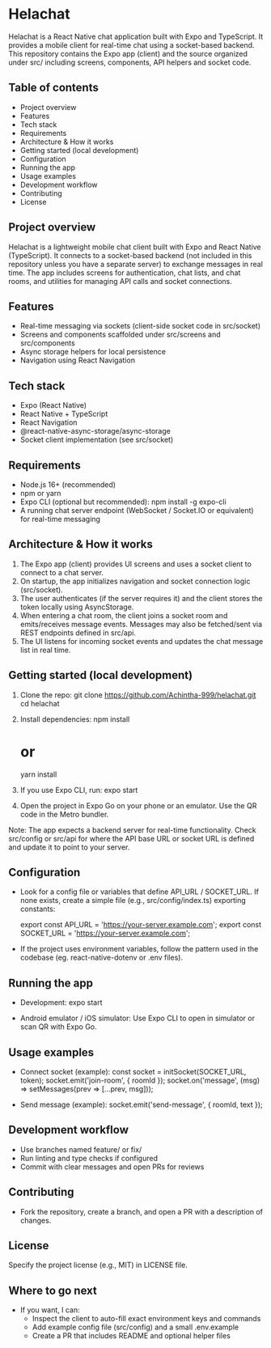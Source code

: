 # Helachat

Helachat is a React Native chat application built with Expo and TypeScript. It provides a mobile client for real-time chat using a socket-based backend. This repository contains the Expo app (client) and the source organized under src/ including screens, components, API helpers and socket code.

## Table of contents
- Project overview
- Features
- Tech stack
- Requirements
- Architecture & How it works
- Getting started (local development)
- Configuration
- Running the app
- Usage examples
- Development workflow
- Contributing
- License

## Project overview
Helachat is a lightweight mobile chat client built with Expo and React Native (TypeScript). It connects to a socket-based backend (not included in this repository unless you have a separate server) to exchange messages in real time. The app includes screens for authentication, chat lists, and chat rooms, and utilities for managing API calls and socket connections.

## Features
- Real-time messaging via sockets (client-side socket code in src/socket)
- Screens and components scaffolded under src/screens and src/components
- Async storage helpers for local persistence
- Navigation using React Navigation

## Tech stack
- Expo (React Native)
- React Native + TypeScript
- React Navigation
- @react-native-async-storage/async-storage
- Socket client implementation (see src/socket)

## Requirements
- Node.js 16+ (recommended)
- npm or yarn
- Expo CLI (optional but recommended): npm install -g expo-cli
- A running chat server endpoint (WebSocket / Socket.IO or equivalent) for real-time messaging

## Architecture & How it works
1. The Expo app (client) provides UI screens and uses a socket client to connect to a chat server.
2. On startup, the app initializes navigation and socket connection logic (src/socket).
3. The user authenticates (if the server requires it) and the client stores the token locally using AsyncStorage.
4. When entering a chat room, the client joins a socket room and emits/receives message events. Messages may also be fetched/sent via REST endpoints defined in src/api.
5. The UI listens for incoming socket events and updates the chat message list in real time.

## Getting started (local development)
1. Clone the repo:
   git clone https://github.com/Achintha-999/helachat.git
   cd helachat

2. Install dependencies:
   npm install
   # or
   yarn install

3. If you use Expo CLI, run:
   expo start

4. Open the project in Expo Go on your phone or an emulator. Use the QR code in the Metro bundler.

Note: The app expects a backend server for real-time functionality. Check src/config or src/api for where the API base URL or socket URL is defined and update it to point to your server.

## Configuration
- Look for a config file or variables that define API_URL / SOCKET_URL. If none exists, create a simple file (e.g., src/config/index.ts) exporting constants:

  export const API_URL = 'https://your-server.example.com';
  export const SOCKET_URL = 'https://your-server.example.com';

- If the project uses environment variables, follow the pattern used in the codebase (eg. react-native-dotenv or .env files).

## Running the app
- Development:
  expo start

- Android emulator / iOS simulator:
  Use Expo CLI to open in simulator or scan QR with Expo Go.

## Usage examples
- Connect socket (example):
  const socket = initSocket(SOCKET_URL, token);
  socket.emit('join-room', { roomId });
  socket.on('message', (msg) => setMessages(prev => [...prev, msg]));

- Send message (example):
  socket.emit('send-message', { roomId, text });

## Development workflow
- Use branches named feature/<name> or fix/<name>
- Run linting and type checks if configured
- Commit with clear messages and open PRs for reviews

## Contributing
- Fork the repository, create a branch, and open a PR with a description of changes.

## License
Specify the project license (e.g., MIT) in LICENSE file.

## Where to go next
- If you want, I can:
  - Inspect the client to auto-fill exact environment keys and commands
  - Add example config file (src/config) and a small .env.example
  - Create a PR that includes README and optional helper files
